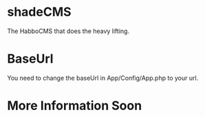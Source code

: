 # shadeCMS
 The HabboCMS that does the heavy lifting.

# BaseUrl
 You need to change the baseUrl in App/Config/App.php to your url.
 
# More Information Soon
